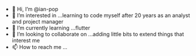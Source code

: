 - 👋 Hi, I’m @ian-pop
- 👀 I’m interested in ...learning to code myself after 20 years as an analyst and project manager
- 🌱 I’m currently learning ...flutter
- 💞️ I’m looking to collaborate on ...adding little bits to extend things that interest me
- 📫 How to reach me ...

<!---
ian-pop/ian-pop is a ✨ special ✨ repository because its `README.md` (this file) appears on your GitHub profile.
You can click the Preview link to take a look at your changes.
--->
